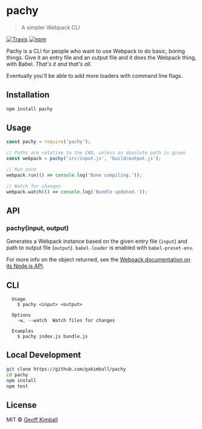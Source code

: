 # pachy

> A simpler Webpack CLI

[![Travis](https://img.shields.io/travis/gakimball/pachy.svg?maxAge=2592000)](https://travis-ci.org/gakimball/pachy) [![npm](https://img.shields.io/npm/v/pachy.svg?maxAge=2592000)](https://www.npmjs.com/package/pachy)

Pachy is a CLI for people who want to use Webpack to do basic, boring things. Give it an entry file and an output file and it does the Webpack thing, with Babel. *That's it and that's all.*

Eventually you'll be able to add more loaders with command line flags.

## Installation

```bash
npm install pachy
```

## Usage

```js
const pachy = require('pachy');

// Paths are relative to the CWD, unless an absolute path is given
const webpack = pachy('src/input.js', 'build/output.js');

// Run once
webpack.run(() => console.log('Done compiling.'));

// Watch for changes
webpack.watch(() => console.log('Bundle updated.'));
```

## API

### pachy(input, output)

Generates a Webpack instance based on the given entry file (`input`) and path to output file (`output`). `babel-loader` is enabled with `babel-preset-env`.

For more info on the object returned, see the [Webpack documentation on its Node.js API](https://webpack.js.org/api/node/).

## CLI

```
  Usage
    $ pachy <input> <output>

  Options
    -w, --watch  Watch files for changes

  Examples
    $ pachy index.js bundle.js
```

## Local Development

```bash
git clone https://github.com/gakimball/pachy
cd pachy
npm install
npm test
```

## License

MIT &copy; [Geoff Kimball](http://geoffkimball.com)
